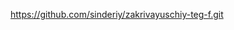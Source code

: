 https://github.com/sinderiy/zakrivayuschiy-teg-f.git
<!-- Ссылка для прохождения проверки при отправке на ревью на Яндекс Практикуме. -->